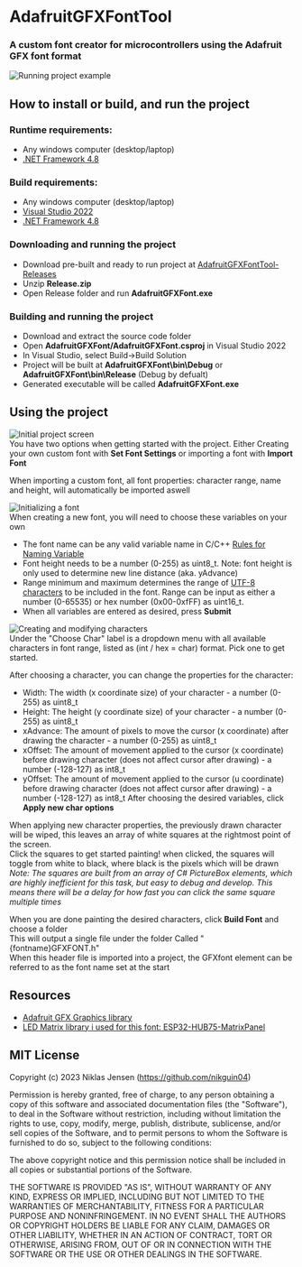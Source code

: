 # AdafruitGFXFontTool
### A custom font creator for microcontrollers using the Adafruit GFX font format

![Running project example](https://raw.githubusercontent.com/nikguin04/AdafruitGFXFontTool/readme_files/build_example1.png)<br>

How to install or build, and run the project
---------------

### Runtime requirements:
 - Any windows computer (desktop/laptop)
 - [.NET Framework 4.8](https://dotnet.microsoft.com/en-us/download/dotnet-framework/net48)

### Build requirements:
 - Any windows computer (desktop/laptop)
 - [Visual Studio 2022](https://visualstudio.microsoft.com/downloads/)
 - [.NET Framework 4.8](https://dotnet.microsoft.com/en-us/download/dotnet-framework/net48)

### Downloading and running the project
 - Download pre-built and ready to run project at [AdafruitGFXFontTool-Releases](https://github.com/nikguin04/AdafruitGFXFontTool/releases/)
 - Unzip **Release.zip**
 - Open Release folder and run **AdafruitGFXFont.exe**

### Building and running the project
 - Download and extract the source code folder
 - Open **AdafruitGFXFont/AdafruitGFXFont.csproj** in Visual Studio 2022
 - In Visual Studio, select Build->Build Solution
 - Project will be built at **AdafruitGFXFont\bin\Debug** or **AdafruitGFXFont\bin\Release** (Debug by defualt)
 - Generated executable will be called **AdafruitGFXFont.exe**

Using the project
---------------

![Initial project screen](https://raw.githubusercontent.com/nikguin04/AdafruitGFXFontTool/readme_files/usecase_example1.png)<br>
You have two options when getting started with the project. Either Creating your own custom font with **Set Font Settings** or importing a font with **Import Font**

When importing a custom font, all font properties: character range, name and height, will automatically be imported aswell

![Initializing a font](https://raw.githubusercontent.com/nikguin04/AdafruitGFXFontTool/readme_files/usecase_example2.png)<br>
When creating a new font, you will need to choose these variables on your own
 - The font name can be any valid variable name in C/C++ [Rules for Naming Variable](https://www.programtopia.net/cplusplus/docs/variables#rules-naming)
 - Font height needs to be a number (0-255) as uint8_t. Note: font height is only used to determine new line distance (aka. yAdvance)
 - Range minimum and maximum determines the range of [UTF-8 characters](https://www.utf8-chartable.de/) to be included in the font. Range can be input as either a number (0-65535) or hex number (0x00-0xfFF) as uint16_t.
 - When all variables are entered as desired, press **Submit**

![Creating and modifying characters](https://raw.githubusercontent.com/nikguin04/AdafruitGFXFontTool/readme_files/usecase_example3.png)<br>
Under the "Choose Char" label is a dropdown menu with all available characters in font range, listed as (int / hex = char) format. Pick one to get started.

After choosing a character, you can change the properties for the character:
 - Width: The width (x coordinate size) of your character - a number (0-255) as uint8_t
 - Height: The height (y coordinate size) of your character - a number (0-255) as uint8_t
 - xAdvance: The amount of pixels to move the cursor (x coordinate) after drawing the character - a number (0-255) as uint8_t
 - xOffset: The amount of movement applied to the cursor (x coordinate) before drawing character (does not affect cursor after drawing) - a number (-128-127) as int8_t
 - yOffset: The amount of movement applied to the cursor (u coordinate) before drawing character (does not affect cursor after drawing) - a number (-128-127) as int8_t
After choosing the desired variables, click **Apply new char options**

When applying new character properties, the previously drawn character will be wiped, this leaves an array of white squares at the rightmost point of the screen.<br>
Click the squares to get started painting! when clicked, the squares will toggle from white to black, where black is the pixels which will be drawn<br>
*Note: The squares are built from an array of C# PictureBox elements, which are highly inefficient for this task, but easy to debug and develop. This means there will be a delay for how fast you can click the same square multiple times*

When you are done painting the desired characters, click **Build Font** and choose a folder<br>
This will output a single file under the folder Called "{fontname}GFXFONT.h"<br>
When this header file is imported into a project, the GFXfont element can be referred to as the font name set at the start


Resources 
---------------
 - [Adafruit GFX Graphics library](https://learn.adafruit.com/adafruit-gfx-graphics-library/overview)<br>
 - [LED Matrix library i used for this font: ESP32-HUB75-MatrixPanel](https://github.com/mrfaptastic/ESP32-HUB75-MatrixPanel-DMA)




MIT License
---------------

Copyright (c) 2023 Niklas Jensen (https://github.com/nikguin04)

Permission is hereby granted, free of charge, to any person obtaining a copy
of this software and associated documentation files (the "Software"), to deal
in the Software without restriction, including without limitation the rights
to use, copy, modify, merge, publish, distribute, sublicense, and/or sell
copies of the Software, and to permit persons to whom the Software is
furnished to do so, subject to the following conditions:

The above copyright notice and this permission notice shall be included in all
copies or substantial portions of the Software.

THE SOFTWARE IS PROVIDED "AS IS", WITHOUT WARRANTY OF ANY KIND, EXPRESS OR
IMPLIED, INCLUDING BUT NOT LIMITED TO THE WARRANTIES OF MERCHANTABILITY,
FITNESS FOR A PARTICULAR PURPOSE AND NONINFRINGEMENT. IN NO EVENT SHALL THE
AUTHORS OR COPYRIGHT HOLDERS BE LIABLE FOR ANY CLAIM, DAMAGES OR OTHER
LIABILITY, WHETHER IN AN ACTION OF CONTRACT, TORT OR OTHERWISE, ARISING FROM,
OUT OF OR IN CONNECTION WITH THE SOFTWARE OR THE USE OR OTHER DEALINGS IN THE
SOFTWARE.

